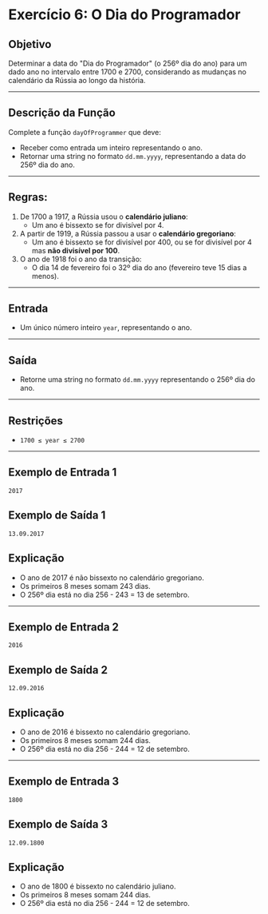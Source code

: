 # Exercício 6: O Dia do Programador

## Objetivo
Determinar a data do "Dia do Programador" (o 256º dia do ano) para um dado ano no intervalo entre 1700 e 2700, considerando as mudanças no calendário da Rússia ao longo da história.

---

## Descrição da Função
Complete a função `dayOfProgrammer` que deve:
- Receber como entrada um inteiro representando o ano.
- Retornar uma string no formato `dd.mm.yyyy`, representando a data do 256º dia do ano.

---

## Regras:
1. De 1700 a 1917, a Rússia usou o **calendário juliano**:
   - Um ano é bissexto se for divisível por 4.
2. A partir de 1919, a Rússia passou a usar o **calendário gregoriano**:
   - Um ano é bissexto se for divisível por 400, ou se for divisível por 4 mas **não divisível por 100**.
3. O ano de 1918 foi o ano da transição:
   - O dia 14 de fevereiro foi o 32º dia do ano (fevereiro teve 15 dias a menos).

---

## Entrada
- Um único número inteiro `year`, representando o ano.

---

## Saída
- Retorne uma string no formato `dd.mm.yyyy` representando o 256º dia do ano.

---

## Restrições
- `1700 ≤ year ≤ 2700`

---

## Exemplo de Entrada 1
```plaintext
2017
```

## Exemplo de Saída 1
```plaintext
13.09.2017
```

## Explicação
- O ano de 2017 é não bissexto no calendário gregoriano.
- Os primeiros 8 meses somam 243 dias.
- O 256º dia está no dia 256 - 243 = 13 de setembro.

---

## Exemplo de Entrada 2
```plaintext
2016
```

## Exemplo de Saída 2
```plaintext
12.09.2016
```

## Explicação
- O ano de 2016 é bissexto no calendário gregoriano.
- Os primeiros 8 meses somam 244 dias.
- O 256º dia está no dia 256 - 244 = 12 de setembro.

---

## Exemplo de Entrada 3
```plaintext
1800
```

## Exemplo de Saída 3
```plaintext
12.09.1800
```

## Explicação
- O ano de 1800 é bissexto no calendário juliano.
- Os primeiros 8 meses somam 244 dias.
- O 256º dia está no dia 256 - 244 = 12 de setembro.
